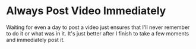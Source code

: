 # Always Post Video Immediately

Waiting for even a day to post a video just ensures that I'll never
remember to do it or what was in it. It's just better after I finish to
take a few moments and immediately post it.
